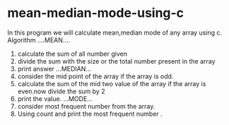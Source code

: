 # mean-median-mode-using-c
In this program we will calculate mean,median mode of any array using c.
Algorithm 
....MEAN....
1.  calculate the sum of all number given 
2.  divide the sum with the size or the total number present in the array
3.  print answer
...MEDIAN...
1.  consider the mid point of the array if the array is odd.
2.  calculate the sum of the mid two value of the array if the array is even.now divide the sum by 2
3.  print the value.
...MODE...
1.  consider most frequent number from the array.
2. Using count and print the  most frequent number .
